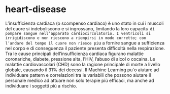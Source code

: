 # heart-disease

L’insufficienza cardiaca (o scompenso cardiaco) è uno stato in cui i muscoli del cuore si indeboliscono e si ingrossano, limitando la loro capacit`a di pompare sangue nell’apparato cardiocircolatorio. I ventricoli si irrigidiscono e non riescono a riempirsi in modo corretto; con l’andare del tempo il cuore non riesce pi`u a
fornire sangue a sufficienza nel corpo e di conseguenza il paziente presenta difficoltà nella respirazione.
Tra le cause principali dell’insufficienza cardiaca figurano malattie coronariche, diabete, pressione alta, l’HIV, l’abuso di alcol o cocaina. Le malattie cardiovascolari (CHD) sono la ragione principale di morte a livello globale, causando il 31% dei decessi.
Il Machine Learning pu`o aiutare ad individuare pattern e correlazioni tra le variabili che possono aiutare il personale medico ad attuare non solo terapie più efficaci, ma anche ad individuare i soggetti più a rischio.
